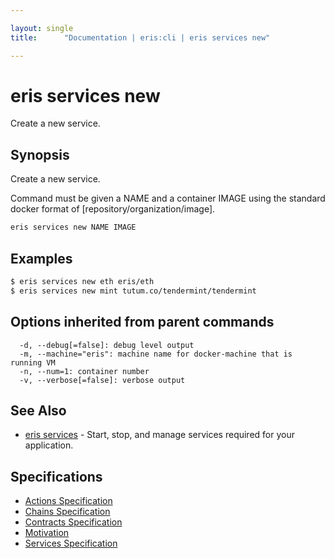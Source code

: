 ```yaml
---

layout: single
title:      "Documentation | eris:cli | eris services new"

---
```


# eris services new

Create a new service.

## Synopsis

Create a new service.

Command must be given a NAME and a container IMAGE using the standard
docker format of [repository/organization/image].

```bash
eris services new NAME IMAGE
```

## Examples

```bash
$ eris services new eth eris/eth
$ eris services new mint tutum.co/tendermint/tendermint
```

## Options inherited from parent commands

```
  -d, --debug[=false]: debug level output
  -m, --machine="eris": machine name for docker-machine that is running VM
  -n, --num=1: container number
  -v, --verbose[=false]: verbose output
```

## See Also

* [eris services](/docs/documentation/cli/0.11.0/eris_services/)	 - Start, stop, and manage services required for your application.

## Specifications

* [Actions Specification](/docs/documentation/cli/0.11.0/actions_specification/)
* [Chains Specification](/docs/documentation/cli/0.11.0/chains_specification/)
* [Contracts Specification](/docs/documentation/cli/0.11.0/contracts_specification/)
* [Motivation](/docs/documentation/cli/0.11.0/motivation/)
* [Services Specification](/docs/documentation/cli/0.11.0/services_specification/)

